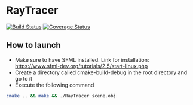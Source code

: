 # RayTracer
[![Build Status](https://travis-ci.com/MickaToast/RayTracer.svg?token=ZoqAX5iqiYxpkVoJ5TEr&branch=master)](https://travis-ci.com/MickaToast/RayTracer)
[![Coverage Status](https://coveralls.io/repos/github/MickaToast/RayTracer/badge.svg)](https://coveralls.io/github/MickaToast/RayTracer)

## How to launch

- Make sure to have SFML installed. Link for installation: https://www.sfml-dev.org/tutorials/2.5/start-linux.php
- Create a directory called cmake-build-debug in the root directory and go to it
- Execute the following command
```bash
cmake .. && make && ./RayTracer scene.obj
```
